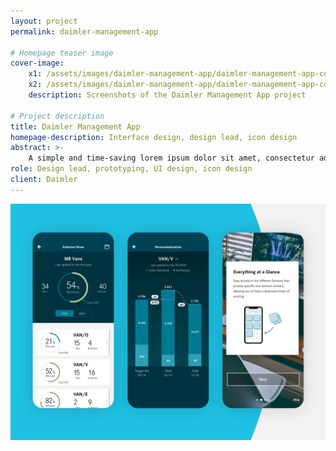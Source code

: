 ```yaml
---
layout: project
permalink: daimler-management-app

# Homepage teaser image
cover-image:
    x1: /assets/images/daimler-management-app/daimler-management-app-cover.jpg
    x2: /assets/images/daimler-management-app/daimler-management-app-cover@2x.jpg
    description: Screenshots of the Daimler Management App project

# Project description
title: Daimler Management App
homepage-description: Interface design, design lead, icon design
abstract: >-
    A simple and time-saving lorem ipsum dolor sit amet, consectetur adipiscing elit dolor sit amet.
role: Design lead, prototyping, UI design, icon design
client: Daimler
---
```


![Three screenshots of the Daimler Management App](/assets/images/daimler-management-app/daimler_management_app_intro.png)